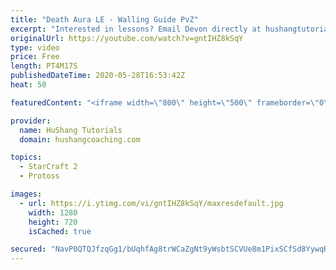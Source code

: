 ```yaml
---
title: "Death Aura LE - Walling Guide PvZ"
excerpt: "Interested in lessons? Email Devon directly at hushangtutorials@outlook.com ------------------------------------------------------------------------------------------------------- Want to support HuShang Tutorials directly? Patreon is a website where you can contribute a monthly donation that will help"
originalUrl: https://youtube.com/watch?v=gntIHZ8kSqY
type: video
price: Free
length: PT4M17S
publishedDateTime: 2020-05-28T16:53:42Z
heat: 50

featuredContent: "<iframe width=\"800\" height=\"500\" frameborder=\"0\" src=\"https://www.youtube.com/embed/gntIHZ8kSqY\" allow=\"accelerometer; autoplay; encrypted-media; gyroscope; picture-in-picture\" allowfullscreen></iframe>"

provider:
  name: HuShang Tutorials
  domain: hushangcoaching.com

topics:
  - StarCraft 2
  - Protoss

images:
  - url: https://i.ytimg.com/vi/gntIHZ8kSqY/maxresdefault.jpg
    width: 1280
    height: 720
    isCached: true

secured: "NavP0QTQJfzqGg1/bUqhfAg8trWCaZgNt9yWsbtSCVUe8m1PixSCfSd8YywqRtqL0UERcE7+UrqF2NDmf/eqTczvbdMZfL2YiY6rGYvW16sQnGgrvVWFaL8mOc6L9IVBc8Zj2RSustzATin/vQb8LeJ87witrEdMAe6A8zFAcHIKIGbYe43ChgBkxRu9d91MkEBP310UFN+BHFobqoHnnL9GM4stYPfbtdvGwyJlDfD8ZpoNuZi1/p+F/MvQCchYbsCRIb9q69pdFgecJXeSkgvimAntG70Onys9/dzWzFBQypWq+6NYMpY+WhLnrHGs9I7ySlKjQonrIIGwFyWC5ul8ibJvARdqII6w25YHG0VC16kUODn4VW8e/2tlqPzU7RzuZy+3Ks/CiMO3tROZQ5KtUM8D/c3CXw7wNr2JlzE=;Kld+385gwKtJzoahCACPVQ=="
---
```


